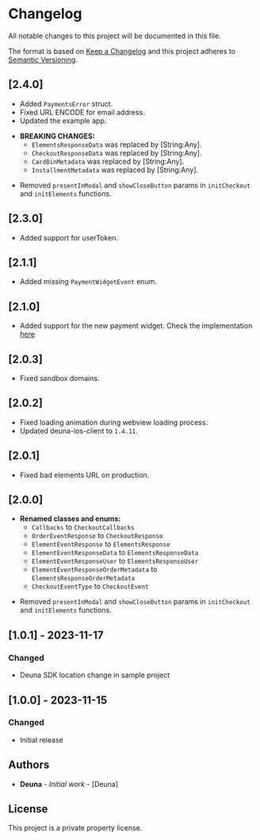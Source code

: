 # Changelog

All notable changes to this project will be documented in this file.

The format is based on [Keep a Changelog](https://keepachangelog.com/en/1.0.0/) and this project adheres to [Semantic Versioning](https://semver.org/).

## [2.4.0]
- Added `PaymentsError` struct.
- Fixed URL ENCODE for email address.
- Updated the example app.

* **BREAKING CHANGES:**
  * `ElementsResponseData` was replaced by [String:Any].
  * `CheckoutResponseData` was replaced by [String:Any].
  * `CardBinMetadata` was replaced by [String:Any].
  * `InstallmentMetadata` was replaced by [String:Any].
  
- Removed `presentInModal` and `showCloseButton` params in `initCheckout` and `initElements` functions.

## [2.3.0]
- Added support for userToken.

## [2.1.1]
- Added missing `PaymentWidgetEvent` enum.

## [2.1.0]
- Added support for the new payment widget. Check the implementation [here](https://docs.deuna.com/docs/integracion-payment-widget-ios)
    

## [2.0.3]
- Fixed sandbox domains.


## [2.0.2]
- Fixed loading animation during webview loading process.
- Updated deuna-ios-client to `1.4.11`.

## [2.0.1]
- Fixed bad elements URL on production.

## [2.0.0]

* **Renamed classes and enums:**
  * `Callbacks` to `CheckoutCallbacks`
  * `OrderEventResponse` to `CheckoutResponse`
  * `ElementEventResponse` to `ElementsResponse`
  * `ElementEventResponseData` to `ElementsResponseData`
  * `ElementEventResponseUser` to `ElementsResponseUser`
  * `ElementEventResponseOrderMetadata` to `ElementsResponseOrderMetadata`
  * `CheckoutEventType` to `CheckoutEvent`
  
- Removed `presentInModal` and `showCloseButton` params in `initCheckout` and `initElements` functions.


## [1.0.1] - 2023-11-17

### Changed
- Deuna SDK location change in sample project

## [1.0.0] - 2023-11-15

### Changed

- Initial release

## Authors

* **Deuna** - *Initial work* - [Deuna]

## License

This project is a private property license.
